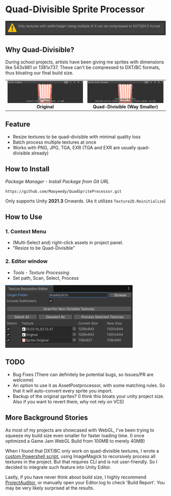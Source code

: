 # Quad-Divisible Sprite Processor

<img src="Documentation~/editor-warning.png" width="600" alt="Editor Warning"/>

## Why Quad-Divisible?

During school projects, artists have been giving me sprites with dimensions like 543x981 or 1381x737. These can't be compressed to DXT/BC formats, thus bloating our final build size.

<div align="center">
  <table>
    <tr>
      <td align="center"><img src="Documentation~/size-original.png" width="400" alt="Original texture"/><br><b>Original</b></td>
      <td align="center"><img src="Documentation~/size-quad-divisible.png" width="400" alt="Quad-divisible texture"/><br><b>Quad-Divisible (Way Smaller)</b></td>
    </tr>
  </table>
</div>

## Feature

- Resize textures to be quad-divisible with minimal quality loss
- Batch process multiple textures at once
- Works with PNG, JPG, TGA, EXR (TGA and EXR are usually quad-divisible already)

## How to Install

*Package Manager - Install Package from Git URL*
```
https://github.com/Maoyeedy/QuadSpriteProcessor.git
```

Only supports Unity **2021.3** Onwards. (As it utilizes `Texture2D.Reinitialize`)

## How to Use

### 1. Context Menu
- (Multi-Select and) right-click assets in project panel.
- "Resize to be Quad-Divisible"

### 2. Editor window
- *Tools - Texture Processing*
- Set path, Scan, Select, Process

 <img src="Documentation~/editor-window.png" width="400" alt="Editor Warning"/>

## TODO
- Bug Fixes (There can definitely be potential bugs, so Issues/PR are welcome)
- An option to use it as AssetPostprocessor, with some matching rules. So that it will auto-convert every sprite you import.
- Backup of the original sprites? (I think this bloats your unity project size. Also if you want to revert them, why not rely on VCS)

## More Background Stories

As most of my projects are showcased with WebGL, I've been trying to squeeze my build size even smaller for faster loading time. (I once optimized a Game Jam WebGL Build from 100MB to merely 40MB)

When I found that DXT/BC only work on quad-divisible textures, I wrote a [custom Powershell script](https://gist.github.com/Maoyeedy/769ad8f2f4faf3f5c219b07658bc3880), using ImageMagick to recursively process all textures in the project. But that requires CLI and is not user-friendly. So I decided to integrate such feature into Unity Editor.

Lastly, if you have never think about build size, I highly recommend [ProjectAuditor](https://github.com/Unity-Technologies/ProjectAuditor), or manually open your Editor.log to check 'Build Report'. You may be very likely surprised at the results.
